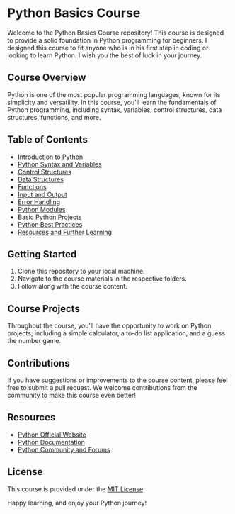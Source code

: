 # Python Basics Course

Welcome to the Python Basics Course repository! This course is designed to provide a solid foundation in Python programming for beginners. I designed this course to fit anyone who is in his first step in coding or looking to learn Python. I wish you the best of luck in your journey. 

## Course Overview

Python is one of the most popular programming languages, known for its simplicity and versatility. In this course, you'll learn the fundamentals of Python programming, including syntax, variables, control structures, data structures, functions, and more.

## Table of Contents

- [Introduction to Python](#Chap-01-introduction-to-python)
- [Python Syntax and Variables](#Chap-02-python-syntax-and-variables)
- [Control Structures](#3-control-structures)
- [Data Structures](#4-data-structures)
- [Functions](#5-functions)
- [Input and Output](#6-input-and-output)
- [Error Handling](#7-error-handling)
- [Python Modules](#8-python-modules)
- [Basic Python Projects](#9-basic-python-projects)
- [Python Best Practices](#10-python-best-practices)
- [Resources and Further Learning](#11-resources-and-further-learning)

## Getting Started

1. Clone this repository to your local machine.
2. Navigate to the course materials in the respective folders.
3. Follow along with the course content.

## Course Projects

Throughout the course, you'll have the opportunity to work on Python projects, including a simple calculator, a to-do list application, and a guess the number game.

## Contributions

If you have suggestions or improvements to the course content, please feel free to submit a pull request. We welcome contributions from the community to make this course even better!

## Resources

- [Python Official Website](https://www.python.org/)
- [Python Documentation](https://docs.python.org/3/)
- [Python Community and Forums](https://www.python.org/community/forums/)

## License

This course is provided under the [MIT License](LICENSE).

Happy learning, and enjoy your Python journey!

